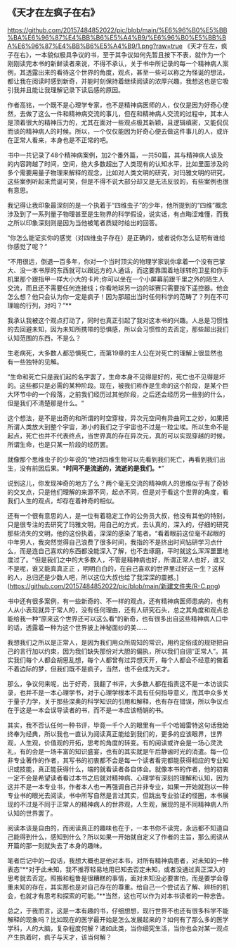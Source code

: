 ## 《天才在左疯子在右》

 https://github.com/20157484852022/pic/blob/main/%E6%96%B0%E5%BB%BA%E6%96%87%E4%BB%B6%E5%A4%B9/%E6%96%B0%E5%BB%BA%E6%96%87%E4%BB%B6%E5%A4%B9/1.png?raw=true    《天才在左，疯子在右》，一本貌似极具争议的书，至于其争议如何先暂且按下不表，就作为一个刚刚读完本书的新鲜读者来说，不得不承认，关于书中所记录的每一个精神病人案例，其透露出来的看待这个世界的角度，观点，甚至一些可以称之为怪诞的想法，都让我在阅读时感到新奇，并能时刻保持着继续阅读的浓厚兴趣，我想这也是它吸引我并且能让我理解记录下读后感的原因。

​       作者高铭，一个既不是心理学专家，也不是精神病医师的人，仅仅是因为好奇心使然，去做了这么一件和精神病交流的事儿，但在和精神病人交流的过程中，其本人是顶着很大的精神压力的，尤其在面对一些观点极其新颖，且逻辑缜密，又能侃侃而谈的精神病人的时候。所以，一个仅仅能因为好奇心便去做这件事儿的人，或许在正常人看来，本身也是不正常的吧。

​       书中一共记录了48个精神病案例，加2个番外篇，一共50篇，其与精神病人谈及的内容跨越了时间，空间，绝大多数超出了人类现有的认知水平，比如里面涉及的多个需要用量子物理来解释的观念，比如对人类文明的研究，对玛雅文明的研究，这些案例听起来荒诞可笑，但是不得不说大部分却又是无法反驳的，有些案例也很有意思。

​         我记得让我印象最深刻的是一个执着于“四维虫子”的少年，他所提到的“四维”概念涉及到了一系列量子物理甚至是生物界的科学假设，说实话，有点晦涩难懂，而我之所以印象深刻则是因为当他被笔者质疑时给出的回答。

​         “你怎么能证实你的感觉（对四维虫子存在）是正确的，或者说你怎么证明有谁给你感觉了呢？“

​         “不用很远，倒退一百多年，你对一个当时顶尖的物理学家说你拿着一个没有巴掌大、没一本书厚的东西就可以跟远方的人通话，而这要靠围着地球转的卫星和你手机里那个跟指甲一样大小大的卡片;你可以坐在一个小屏幕前跟千里之外的陌生人交流，而且还不需要任何连接线；你看地球另一边的球赛只需要按下遥控器。他会怎么想？他只会认为你一定是疯子！因为那超出当时任何科学的范畴了？列在不可理喻的行列，对吗？”**

​         我承认我被这个观点打动了，同时也真正引起了我对这本书的兴趣。人总是习惯性的去回避未知，因为未知所携带的恐惧感，所以会习惯性的去否定，那些超出我们认知范围的东西，不是么？

生老病死，大多数人都恐惧死亡，而第19章的主人公在对死亡的理解上很显然也有一些独特的见解。

​       “生命和死亡只是我们起的名字罢了，生命本身不见得是好的，死亡也不见得是坏的。这些都只是必需的某种阶段。现在，被我们称作是生命的这个阶段，是某个巨大环节中的一个段落，之前我们经历过其他阶段，之后还会经历另一些别的什么，但是我们不清楚那是什么。“

​       这个想法，是不是出奇的和所谓的时空穿梭，异次元空间有异曲同工之妙，如果把所谓人类放大到整个宇宙，渺小的我们之于宇宙也不过是一粒尘埃。所以生命不是起点，死亡也并不代表终点，当世界真的存在异次元，真的可以实现穿越的时候，所谓生命，也是只某一阶段的经历罢。

​       就像那个思维虫子的少年说的“绝对四维生物可以先看到我们死亡，再看到我们出生，没有前因后果。***时间不是流逝的，流逝的是我们。\***”

​        说到这儿，你发现神奇的地方了么？两个毫无交流的精神病人的思维似乎有了奇妙的交叉点，只是他们理解的来源不同，起点不同，但是对于看这个世界的角度，看我们人生的观点，却存在着神奇的相似。

​         还有一个很有意思的人，是一位有着稳定工作的公务员大叔，他没有其他的特别，只是很专注的去研究了玛雅文明，用自己的方式，去认真的，深入的，仔细的研究那些消失的文明，他的这份执着，深深的感染了笔者。“看着眼前这位毫不起眼的中年男人，我突然觉得自己浪费了很多时间，我指的不是挤出时间钻研学习点什么，而是连自己喜欢的东西都没能深入了解，也不去琢磨，平时就这么浑浑噩噩地度过了。“但是我们之中的大多数人，不管是精神病也好，所谓正常人也好，谁又不是呢，谁又能真真正正 ，明明白白的，在自己喜欢的世界里过好这一生？这样的人，总归还是少数人吧，所以这位大叔也给了我深深的震撼。](https://github.com/20157484852022/pic/blob/main/新建文件夹/R-C.png)

​        书中还有很多案例，有一些新奇的、不一样的观点，还有精神病医师患病的，也有人从小表现就异于常人的，没有任何理由，还有人研究石头，总之其角度和观点总能给我一种“原来这个世界还可以这么看“的新奇，也有很多出自这些精神病人口中的话，透露着一种为这个世界披上神秘面纱的美……

​         我想我们之所以是正常人，是因为我们用众所周知的常识，用约定俗成的规矩把自己的言行加以约束，因为我们缺失那份对大胆的偏执，所以我们自诩“正常人”。其实我们每个人都会胡思乱想，每个人都曾有过异想天开，每个人都会不经意的做着不着边际的梦，但我们既不是疯子，当然，也不会成为天才。

​        那么，争议何来呢，出于好奇，我翻了书评，大多数人都在指责这不是一本访谈实录，也并不是一本心理学书，对于心理学根本不具有任何指导意义，而其中众多关于量子力学，关于那些深奥的科学知识的引用和解释，也有存在错误，所以争议点在于这是一本会误导读者的书，而不是一本应该畅销的书。

​        其实，我不否认任何一种书评，毕竟一千个人的眼里有一千个哈姆雷特这句话我始终奉为经典，所以我也一直认为阅读真正能给到我们的，更多的应该眼界，世界观，人生观，价值观的开拓，思考的角度的转变。有的阅读或许会是一场心灵洗礼，有的会是一场丰富的知识盛宴，也有的其实就是午后静谧时光的消遣。每一位非专业著作的作者，其写书的初衷都不会是每一个读者看完都能获得相应的专业知识或技能，真正能获得什么，端的就看读者各自体会。就像本书的作者，他的初衷一定不会是希望读者看过本书之后就对精神病、心理学有深刻的理解和认知，因为这并不是一本专业书，作者本人也一再强调自己并非专业，如果一开始就抱以一种专业书的眼光去阅读，书中所写自然是言过其实，但跳出专业验证的怪圈，本书展现的不过是不同于正常人的精神病人的世界观，人生观，展现的是不同精神病人所认知的世界罢了。

​        阅读本该是自由的，而阅读真正的趣味也在于，一本书你不读完，永远都不知道自己能得到什么，感知到什么？所以如果一开始就自定义了作者的主旨，那么阅读从开篇的那一刻就失去了本身的趣味。

​       笔者后记中的一段话，我想大概也是他对本书，对所有精神病患者，对未知的一种表态“**对于此未知，我不推荐轻易地用已知去否定未知，或者没通过真正深入的思考就去否定。照搬和粗鲁是很糟糕的事情，面对未知没必要害怕，而是要学会尊重未知的存在，其实那也是对自己存在的尊重。给自己一个尝试去了解、辨析的机会，也就才有思考和探索的可能。”**当然，这也可以作为对本书读者的一种忠告。

​        总之，于我而言，这是一本有趣的书，仔细想想，现行世界不也还有很多科学不能解释的现象吗？比如现在的医学最开始是怎么发展起来的？如何有了那么多的医学学科，人的大脑，复杂程度何解？诸如此类，当你细究生活，当你也会对某一观点产生执着时，疯子与天才，该当何解？
